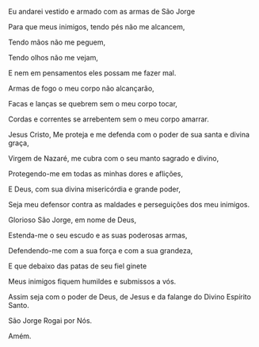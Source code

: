 

Eu andarei vestido e armado com as armas de São Jorge

Para que meus inimigos, tendo pés não me alcancem,

Tendo mãos não me peguem,

Tendo olhos não me vejam,

E nem em pensamentos eles possam me fazer mal.

Armas de fogo o meu corpo não alcançarão,

Facas e lanças se quebrem sem o meu corpo tocar,

Cordas e correntes se arrebentem sem o meu corpo amarrar.

Jesus Cristo, Me proteja e me defenda com o poder de sua santa e divina graça,

Virgem de Nazaré, me cubra com o seu manto sagrado e divino,

Protegendo-me em todas as minhas dores e aflições,

E Deus, com sua divina misericórdia e grande poder,

Seja meu defensor contra as maldades e perseguições dos meu inimigos.

Glorioso São Jorge, em nome de Deus,

Estenda-me o seu escudo e as suas poderosas armas,

Defendendo-me com a sua força e com a sua grandeza,

E que debaixo das patas de seu fiel ginete

Meus inimigos fiquem humildes e submissos a vós.

Assim seja com o poder de Deus, de Jesus e da falange do Divino Espírito Santo.

São Jorge Rogai por Nós.

Amém.
